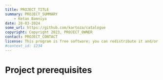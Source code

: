 ```yaml
---
title: PROJECT_TITLE
summary: PROJECT_SUMMARY
    - Ketan Bamniya
date: 28-03-2024
some_url: https://github.com/kartoza/catalogue
copyright: Copyright 2023, PROJECT_OWNER
contact: PROJECT_CONTACT
license: This program is free software; you can redistribute it and/or modify it under the terms of the GNU Affero General Public License as published by the Free Software Foundation; either version 3 of the License, or (at your option) any later version.
#context_id: 1234
---
```


# Project prerequisites
<!-- To Be Populated -->

